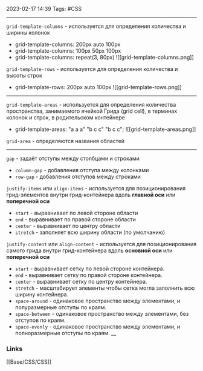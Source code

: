 2023-02-17 14:39
Tags: #CSS 

---
`grid-template-columns` - используется для определения количества и ширины колонок
- grid-template-columns: 200px auto 100px
- grid-template-columns: 100px 50px 100px
- grid-template-columns: repeat(3, 80px)
![[grid-template-columns.png]]

`grid-template-rows` - используется для определения количества и высоты строк
- grid-template-rows: 200px auto 100px
![[grid-template-rows.png]]

---

`grid-template-areas` - используется для определения количества пространства, занимаемого ячейкой Грида (grid cell), в терминах колонок и строк, в родительском контейнере
- grid-template-areas: 
	"a a a"
	"b c c"
	"b c c";
![[grid-template-areas.png]]

`grid-area` - определяются названия областей

---

`gap` - задаёт отступы между столбцами и строками
- `column-gap` - добавления отступа между колонками
- `row-gap` - добавления отступов между строками

`justify-items`  или `align-items` - используется для позиционирования грид-элементов внутри грид-контейнера вдоль **главной оси** или **поперечной оси**
- `start` - выравнивает по левой стороне области
- `end` - выравнивает по правой стороне области
- `center` - выравнивает по центру области
- `stretch` - заполняет всю ширину области (по умолчанию)

`justify-content` или `align-content` - используется для позиционирования самого грида внутри грид-контейнера вдоль **основной оси** или **поперечной оси** 
- `start` - выравнивает сетку по левой стороне контейнера.
- `end` - выравнивает сетку по правой стороне контейнера.
- `center` - выравнивает сетку по центру контейнера.
- `stretch` - масштабирует элементы чтобы сетка могла заполнить всю ширину контейнера.
- `space-around` - одинаковое пространство между элементами, и полуразмерные отступы по краям.
- `space-between` - одинаковое пространство между элементами, без отступов по краям.
- `space-evenly` - одинаковое пространство между элементами, и полноразмерные отступы по краям.
__
### Links
[[Base/CSS/CSS]]
